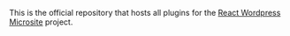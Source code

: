 This is the official repository that hosts all plugins for the [React Wordpress Microsite](https://github.com/FluentCo/React-Wordpress-Microsite) project.
